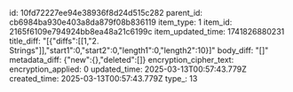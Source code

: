 id: 10fd72227ee94e38936f8d24d515c282
parent_id: cb6984ba930e403a8da879f08b836119
item_type: 1
item_id: 2165f6109e794924bb8ea48a21c6199c
item_updated_time: 1741826880231
title_diff: "[{\"diffs\":[[1,\"2. Strings\"]],\"start1\":0,\"start2\":0,\"length1\":0,\"length2\":10}]"
body_diff: "[]"
metadata_diff: {"new":{},"deleted":[]}
encryption_cipher_text: 
encryption_applied: 0
updated_time: 2025-03-13T00:57:43.779Z
created_time: 2025-03-13T00:57:43.779Z
type_: 13